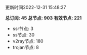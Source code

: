 更新时间2022-12-31 15:48:27

**总订阅: 45**
**总节点: 903**
**有效节点: 221**
- ssr节点: 3
- ss节点: 30
- v2ray节点: 180
- trojan节点: 8
